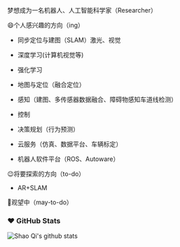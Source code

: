 梦想成为一名机器人、人工智能科学家（Researcher）

:smile:个人感兴趣的方向（ing）

- 同步定位与建图（SLAM）激光、视觉

- 深度学习(计算机视觉等)

- 强化学习

- 地图与定位（融合定位）

- 感知（建图、多传感器数据融合、障碍物感知车道线检测）

- 控制

- 决策规划（行为预测）

- 云服务（仿真、数据平台、车辆标定）

- 机器人软件平台（ROS、Autoware）

:wink:将要探索的方向（to-do）

- AR+SLAM

:thinking:观望中（may-to-do）

### ❤️ GitHub Stats

![Shao Qi's github stats](https://github-readme-stats.vercel.app/api?username=sqcn&show_icons=true)
